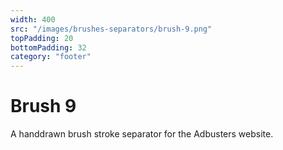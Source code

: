 ```yaml
---
width: 400
src: "/images/brushes-separators/brush-9.png"
topPadding: 20
bottomPadding: 32
category: "footer"
---
```


# Brush 9

A handdrawn brush stroke separator for the Adbusters website.
